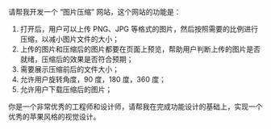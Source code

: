 请帮我开发一个 “图片压缩” 网站，这个网站的功能是：

1. 打开后，用户可以上传 PNG、JPG 等格式的图片，然后按照需要的比例进行压缩，以减小图片文件的大小；
2. 上传的图片和压缩后的图片都要在页面上预览，帮助用户判断上传的图片是否就绪，压缩后的效果是否符合预期；
3. 需要展示压缩前后的文件大小；
4. 允许用户旋转角度，90 度，180 度，360 度；
5. 允许用户下载压缩后的图片；

你是一个非常优秀的工程师和设计师，请帮我在完成功能设计的基础上，实现一个优秀的苹果风格的视觉设计。
